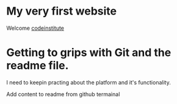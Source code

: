 # My very first website

Welcome [codeinstitute](https://codeinstitue.net)

# Getting to grips with Git and the readme file. 
I need to keepin practing about the platform and it's functionality.

Add content to readme from github termainal 


